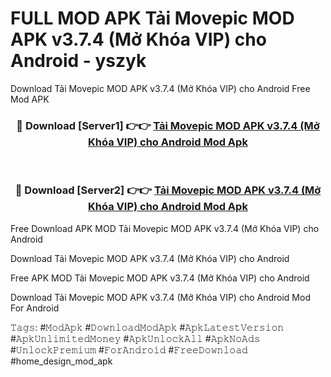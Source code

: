# FULL MOD APK Tải Movepic MOD APK v3.7.4 (Mở Khóa VIP) cho Android - yszyk
Download Tải Movepic MOD APK v3.7.4 (Mở Khóa VIP) cho Android Free Mod APK

<div align="center">
<h3>🔴 Download [Server1] 👉👉 <a href="https://apk-comot.site?title=Tải_Movepic_MOD_APK_v3.7.4_(Mở_Khóa_VIP)_cho_Android">Tải Movepic MOD APK v3.7.4 (Mở Khóa VIP) cho Android Mod Apk</a></h3><br>

<h3>🔴 Download [Server2] 👉👉 <a href="https://apk-comot.site?title=Tải_Movepic_MOD_APK_v3.7.4_(Mở_Khóa_VIP)_cho_Android">Tải Movepic MOD APK v3.7.4 (Mở Khóa VIP) cho Android Mod Apk</a></h3>
</div>


Free Download APK MOD Tải Movepic MOD APK v3.7.4 (Mở Khóa VIP) cho Android

Download Tải Movepic MOD APK v3.7.4 (Mở Khóa VIP) cho Android 

Free APK MOD Tải Movepic MOD APK v3.7.4 (Mở Khóa VIP) cho Android 

Download Tải Movepic MOD APK v3.7.4 (Mở Khóa VIP) cho Android Mod For Android

𝚃𝚊𝚐𝚜: #𝙼𝚘𝚍𝙰𝚙𝚔 #𝙳𝚘𝚠𝚗𝚕𝚘𝚊𝚍𝙼𝚘𝚍𝙰𝚙𝚔 #𝙰𝚙𝚔𝙻𝚊𝚝𝚎𝚜𝚝𝚅𝚎𝚛𝚜𝚒𝚘𝚗 #𝙰𝚙𝚔𝚄𝚗𝚕𝚒𝚖𝚒𝚝𝚎𝚍𝙼𝚘𝚗𝚎𝚢 #𝙰𝚙𝚔𝚄𝚗𝚕𝚘𝚌𝚔𝙰𝚕𝚕 #𝙰𝚙𝚔𝙽𝚘𝙰𝚍𝚜 #𝚄𝚗𝚕𝚘𝚌𝚔𝙿𝚛𝚎𝚖𝚒𝚞𝚖 #𝙵𝚘𝚛𝙰𝚗𝚍𝚛𝚘𝚒𝚍 #𝙵𝚛𝚎𝚎𝙳𝚘𝚠𝚗𝚕𝚘𝚊𝚍 #home_design_mod_apk